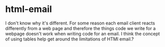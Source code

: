 # html-email
I don't know why it's different. For some reason each email client reacts differently from a web page and therefore the things code we write for a webpage doesn't work when writing code for an email.
I think the concept of using tables help get around the limitations of HTMl email.?

